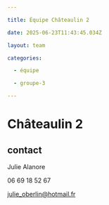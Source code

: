 ```yaml
---

title: Équipe Châteaulin 2

date: 2025-06-23T11:43:45.034Z

layout: team

categories:

  - équipe

  - groupe-3

---
```


# Châteaulin 2



## contact 

Julie Alanore

06 69 18 52 67

julie_oberlin@hotmail.fr

